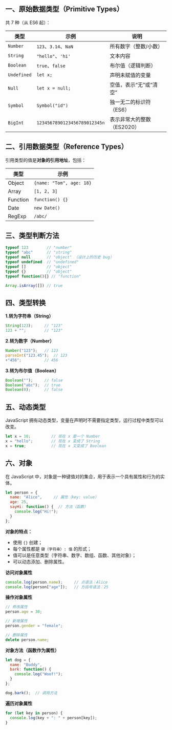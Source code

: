 ## 一、原始数据类型（Primitive Types）
共 7 种（从 ES6 起）：

|类型|示例|说明|
|---|---|---|
|`Number`|`123`、`3.14`、`NaN`|所有数字（整数/小数）|
|`String`|`"hello"`、`'hi'`|文本内容|
|`Boolean`|`true`、`false`|布尔值（逻辑判断）|
|`Undefined`|`let x;`|声明未赋值的变量|
|`Null`|`let x = null;`|空值，表示“无”或“清空”|
|`Symbol`|`Symbol("id")`|独一无二的标识符（ES6）|
|`BigInt`|`1234567890123456789012345n`|表示非常大的整数（ES2020）|

## 二、引用数据类型（Reference Types）
引用类型的值是**对象的引用地址**，包括：

| 类型       | 示例                       |
| -------- | ------------------------ |
| Object   | `{name: "Tom", age: 18}` |
| Array    | `[1, 2, 3]`              |
| Function | `function() {}`          |
| Date     | `new Date()`             |
| RegExp   | `/abc/`                  |

##  三、类型判断方法

```js
typeof 123        // "number"
typeof "abc"      // "string"
typeof null       // "object" （设计上的历史 bug）
typeof undefined  // "undefined"
typeof []         // "object"
typeof {}         // "object"
typeof function(){} // "function"

Array.isArray([]) // true
```

##  四、类型转换
**1.转为字符串（String）**
```js
String(123);     // "123"
123 + "";        // "123"
```

**2.转为数字（Number）**
```js
Number("123");   // 123
parseInt("123.45");  // 123
+"456";          // 456
```

**3.转为布尔值（Boolean）**
```js
Boolean("");     // false
Boolean("abc");  // true
Boolean(0);      // false
```


## 五、动态类型
JavaScript 拥有动态类型，变量在声明时不需要指定类型，运行过程中类型可以改变。
```javascript
let x = 10;         // 现在 x 是一个 Number
x = "hello";        // 现在 x 变成了 String
x = true;           // 现在 x 又变成了 Boolean
```

## 六、对象
在 JavaScript 中，对象是一种键值对的集合，用于表示一个具有属性和行为的实体。
```javascript
let person = {
  name: "Alice",     // 属性（key: value）
  age: 25,
  sayHi: function() {  // 方法（函数）
    console.log("Hi!");
  }
};
```

**对象的特点：**
- 使用 `{}` 创建；
- 每个属性都是 `键（字符串）: 值` 的形式；
- 值可以是任意类型（字符串、数字、数组、函数、其他对象）；
- 可以动态添加、删除属性。

**访问对象属性**
```javascript
console.log(person.name);     // 点语法：Alice
console.log(person["age"]);   // 方括号语法：25
```

**操作对象属性**
```javascript
// 修改属性
person.age = 30;

// 新增属性
person.gender = "female";

// 删除属性
delete person.name;
```

**对象方法（函数作为属性）**
```javascript
let dog = {
  name: "Buddy",
  bark: function() {
    console.log("Woof!");
  }
};

dog.bark();  // 调用方法
```

**遍历对象属性**
```javascript
for (let key in person) {
  console.log(key + ": " + person[key]);
}
```
